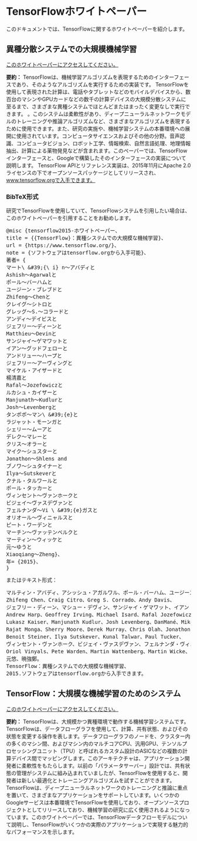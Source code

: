 # TensorFlowホワイトペーパー

このドキュメントでは、TensorFlowに関するホワイトペーパーを紹介します。

## 異種分散システムでの大規模機械学習

[このホワイトペーパーにアクセスしてください。](https://static.googleusercontent.com/media/research.google.com/en//pubs/archive/45166.pdf)

**要約：** TensorFlowは、機械学習アルゴリズムを表現するためのインターフェースであり、そのようなアルゴリズムを実行するための実装です。 TensorFlowを使用して表現された計算は、電話やタブレットなどのモバイルデバイスから、数百台のマシンやGPUカードなどの数千の計算デバイスの大規模分散システムに至るまで、さまざまな異種システムでほとんどまたはまったく変更なしで実行できます。 。このシステムは柔軟性があり、ディープニューラルネットワークモデルのトレーニングや推論アルゴリズムなど、さまざまなアルゴリズムを表現するために使用できます。また、研究の実施や、機械学習システムの本番環境への展開に使用されています。コンピュータサイエンスおよびその他の分野。音声認識、コンピュータビジョン、ロボット工学、情報検索、自然言語処理、地理情報抽出、計算による薬物発見などが含まれます。このペーパーでは、TensorFlowインターフェースと、Googleで構築したそのインターフェースの実装について説明します。 TensorFlow APIとリファレンス実装は、2015年11月にApache 2.0ライセンスの下でオープンソースパッケージとしてリリースされ、www.tensorflow.orgで入手できます。

### BibTeX形式

研究でTensorFlowを使用していて、TensorFlowシステムを引用したい場合は、このホワイトペーパーを引用することをお勧めします。

<pre>@misc {tensorflow2015-ホワイトペーパー、
title = {{TensorFlow}：異種システムでの大規模な機械学習}、
url = {https://www.tensorflow.org/}、
note = {ソフトウェアはtensorflow.orgから入手可能}、
著者= {
マート\ &amp;#39;{\ i} n〜アバディと
Ashish〜Agarwalと
ポール〜バーハムと
ユージーン・ブレブドと
Zhifeng〜Chenと
クレイグ〜シトロと
グレッグ〜S.〜コラードと
アンディ〜デイビスと
ジェフリー〜ディーンと
Matthieu〜Devinと
サンジャイ〜ゲマワットと
イアン〜グッドフェローと
アンドリュー〜ハープと
ジェフリー〜アーヴィングと
マイケル・アイザードと
楊清嘉と
Rafal〜Jozefowiczと
ルカシュ・カイザーと
Manjunath〜Kudlurと
Josh〜Levenbergと
タンポポ〜マン\ &amp;#39;{e}と
ラジャット・モーンガと
シェリー〜ムーアと
デレク〜マレーと
クリス〜オラーと
マイク〜シュスターと
Jonathon〜Shlens and
ブノワ〜シュタイナーと
Ilya〜Sutskeverと
クナル・タルワールと
ポール・タッカーと
ヴィンセント〜ヴァンホークと
ビジェイ〜ヴァスデヴァンと
フェルナンダ〜Vi \ &amp;#39;{e}ガスと
オリオール〜ヴィニャルスと
ピート・ワーデンと
マーチン〜ヴァッテンベルクと
マーティン〜ウィッケと
元〜ゆうと
Xiaoqiang〜Zheng}、
年= {2015}、
}
</pre>

またはテキスト形式：

<pre>マルティン・アバディ、アシッシュ・アガルワル、ポール・バーハム、ユージーン・ブレヴド、
Zhifeng Chen、Craig Citro、Greg S. Corrado、Andy Davis、
ジェフリー・ディーン、マシュー・デヴィン、サンジャイ・ゲマワット、イアン・グッドフェロー、
Andrew Harp、Geoffrey Irving、Michael Isard、Rafal Jozefowicz、Yangqing Jia、
Lukasz Kaiser、Manjunath Kudlur、Josh Levenberg、DanMané、Mike Schuster、
Rajat Monga、Sherry Moore、Derek Murray、Chris Olah、Jonathon Shlens、
Benoit Steiner、Ilya Sutskever、Kunal Talwar、Paul Tucker、
ヴィンセント・ヴァンホーク、ビジェイ・ヴァスデヴァン、フェルナンダ・ヴィエガス、
Oriol Vinyals、Pete Warden、Martin Wattenberg、Martin Wicke、
元悠、暁強鄭。
TensorFlow：異種システムでの大規模な機械学習、
2015.ソフトウェアはtensorflow.orgから入手できます。
</pre>

## TensorFlow：大規模な機械学習のためのシステム

[このホワイトペーパーにアクセスしてください。](https://www.usenix.org/system/files/conference/osdi16/osdi16-abadi.pdf)

**要約：** TensorFlowは、大規模かつ異種環境で動作する機械学習システムです。 TensorFlowは、データフローグラフを使用して、計算、共有状態、およびその状態を変更する操作を表します。データフローグラフのノードを、クラスター内の多くのマシン間、およびマシン内のマルチコアCPU、汎用GPU、テンソルプロセッシングユニット（TPU）と呼ばれるカスタム設計のASICなどの複数の計算デバイス間でマッピングします。このアーキテクチャは、アプリケーション開発者に柔軟性をもたらします。以前の「パラメータサーバー」設計では、共有状態の管理がシステムに組み込まれていましたが、TensorFlowを使用すると、開発者は新しい最適化とトレーニングアルゴリズムを試すことができます。 TensorFlowは、ディープニューラルネットワークのトレーニングと推論に重点を置いて、さまざまなアプリケーションをサポートしています。いくつかのGoogleサービスは本番環境でTensorFlowを使用しており、オープンソースプロジェクトとしてリリースしており、機械学習の研究に広く使用されるようになっています。このホワイトペーパーでは、TensorFlowデータフローモデルについて説明し、TensorFlowがいくつかの実際のアプリケーションで実現する魅力的なパフォーマンスを示します。
